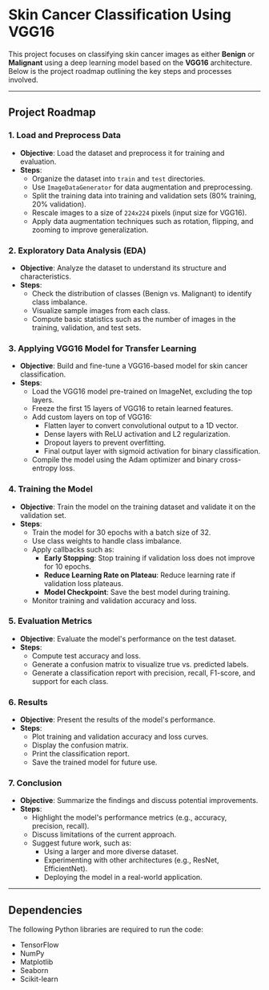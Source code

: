# Skin Cancer Classification Using VGG16

This project focuses on classifying skin cancer images as either **Benign** or **Malignant** using a deep learning model based on the **VGG16** architecture. Below is the project roadmap outlining the key steps and processes involved.

---

## Project Roadmap

### 1. Load and Preprocess Data
- **Objective**: Load the dataset and preprocess it for training and evaluation.
- **Steps**:
  - Organize the dataset into `train` and `test` directories.
  - Use `ImageDataGenerator` for data augmentation and preprocessing.
  - Split the training data into training and validation sets (80% training, 20% validation).
  - Rescale images to a size of `224x224` pixels (input size for VGG16).
  - Apply data augmentation techniques such as rotation, flipping, and zooming to improve generalization.

### 2. Exploratory Data Analysis (EDA)
- **Objective**: Analyze the dataset to understand its structure and characteristics.
- **Steps**:
  - Check the distribution of classes (Benign vs. Malignant) to identify class imbalance.
  - Visualize sample images from each class.
  - Compute basic statistics such as the number of images in the training, validation, and test sets.

### 3. Applying VGG16 Model for Transfer Learning
- **Objective**: Build and fine-tune a VGG16-based model for skin cancer classification.
- **Steps**:
  - Load the VGG16 model pre-trained on ImageNet, excluding the top layers.
  - Freeze the first 15 layers of VGG16 to retain learned features.
  - Add custom layers on top of VGG16:
    - Flatten layer to convert convolutional output to a 1D vector.
    - Dense layers with ReLU activation and L2 regularization.
    - Dropout layers to prevent overfitting.
    - Final output layer with sigmoid activation for binary classification.
  - Compile the model using the Adam optimizer and binary cross-entropy loss.

### 4. Training the Model
- **Objective**: Train the model on the training dataset and validate it on the validation set.
- **Steps**:
  - Train the model for 30 epochs with a batch size of 32.
  - Use class weights to handle class imbalance.
  - Apply callbacks such as:
    - **Early Stopping**: Stop training if validation loss does not improve for 10 epochs.
    - **Reduce Learning Rate on Plateau**: Reduce learning rate if validation loss plateaus.
    - **Model Checkpoint**: Save the best model during training.
  - Monitor training and validation accuracy and loss.

### 5. Evaluation Metrics
- **Objective**: Evaluate the model's performance on the test dataset.
- **Steps**:
  - Compute test accuracy and loss.
  - Generate a confusion matrix to visualize true vs. predicted labels.
  - Generate a classification report with precision, recall, F1-score, and support for each class.

### 6. Results
- **Objective**: Present the results of the model's performance.
- **Steps**:
  - Plot training and validation accuracy and loss curves.
  - Display the confusion matrix.
  - Print the classification report.
  - Save the trained model for future use.

### 7. Conclusion
- **Objective**: Summarize the findings and discuss potential improvements.
- **Steps**:
  - Highlight the model's performance metrics (e.g., accuracy, precision, recall).
  - Discuss limitations of the current approach.
  - Suggest future work, such as:
    - Using a larger and more diverse dataset.
    - Experimenting with other architectures (e.g., ResNet, EfficientNet).
    - Deploying the model in a real-world application.

---

## Dependencies

The following Python libraries are required to run the code:
- TensorFlow
- NumPy
- Matplotlib
- Seaborn
- Scikit-learn

